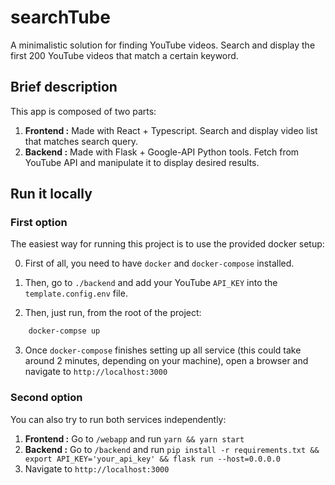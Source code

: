 # searchTube
A minimalistic solution for finding YouTube videos. Search and display the first 200 YouTube videos that match a certain keyword.

## Brief description

This app is composed of two parts:

1. **Frontend :** Made with React + Typescript. Search and display video
list that matches search query.
2. **Backend :** Made with Flask + Google-API Python tools. Fetch from
YouTube API and manipulate it to display desired results.
## Run it locally

### First option

The easiest way for running this project is to use the provided docker setup:

0. First of all, you need to have `docker` and `docker-compose`
installed.

1. Then, go to `./backend` and add your YouTube `API_KEY` into the
`template.config.env` file.

2. Then, just run, from the root of the project:

```bash
    docker-compse up
```

3. Once `docker-compose` finishes setting up all service
(this could take around 2 minutes, depending on your machine),
open a browser and navigate to `http://localhost:3000`

### Second option

You can also try to run both services independently:

1. **Frontend :** Go to `/webapp` and run `yarn && yarn start`
2. **Backend :** Go to `/backend` and run `pip install -r requirements.txt
&& export API_KEY='your_api_key' && flask run --host=0.0.0.0`
3. Navigate to `http://localhost:3000`
